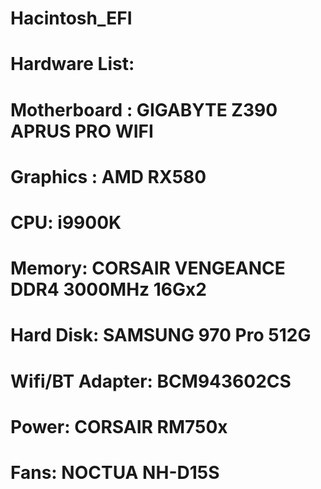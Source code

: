 # Hacintosh_EFI

# Hardware List:

# Motherboard : GIGABYTE Z390 APRUS PRO WIFI
# Graphics : AMD RX580
# CPU: i9900K
# Memory: CORSAIR VENGEANCE DDR4 3000MHz 16Gx2
# Hard Disk: SAMSUNG 970 Pro 512G
# Wifi/BT Adapter: BCM943602CS
# Power: CORSAIR RM750x
# Fans: NOCTUA NH-D15S
